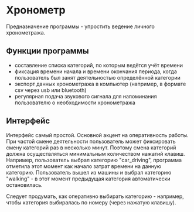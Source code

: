 Хронометр
===========

Предназначение программы - упростить ведение личного хронометража.

## Функции программы
* составление списка категорий, по которым ведётся учёт времени
* фиксация времени начала и времени окончания периода, когда пользователь был занят деятельностью определённой категории
* экспорт данных хронометража в компьютер (например, в формате csv через usb или bluetooth)
* регулярная подача звукового сигнала для напоминания пользователю о необходимости хронометража

## Интерфейс
Интерфейс самый простой. Основной акцент на оперативность работы. При частой смене деятельности пользователь 
может фиксировать смену категорий раз в несколько минут. Поэтому смена категорий должна осуществляться минимальным 
количеством нажатий клавиш. Например, пользователь выбрал категорию "car_driving", программа отметила этот момент как 
начало затрат времени на данную категорию. Пользователь вышел из машины и выбрал категорию "walking" - в этот момент 
предыдущая категория автоматически остановилась.

Следует продумать, как оперативно выбирать категорию - например, чтобы категория выбиралась по номеру (через нажатую клавишу).

